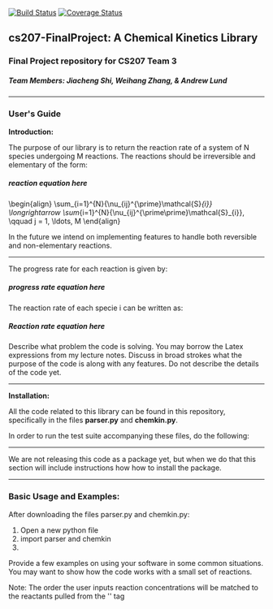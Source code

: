 [![Build Status](https://travis-ci.org/cs207team3/cs207-FinalProject.svg?branch=master)](https://travis-ci.org/cs207team3/cs207-FinalProject.svg?branch=master)
[![Coverage Status](https://coveralls.io/repos/github/cs207team3/cs207-FinalProject/badge.svg?branch=master)](https://coveralls.io/github/cs207team3/cs207-FinalProject?branch=master)

## cs207-FinalProject: A Chemical Kinetics Library
### Final Project repository for CS207 Team 3
##### Team Members: Jiacheng Shi, Weihang Zhang, & Andrew Lund

---

### User's Guide
**Introduction:**

The purpose of our library is to return the reaction rate of a system of N species undergoing M reactions. The reactions should be irreversible and elementary of the form:
##### reaction equation here

\begin{align}
  \sum_{i=1}^{N}{\nu_{ij}^{\prime}\mathcal{S}_{i}} \longrightarrow 
  \sum_{i=1}^{N}{\nu_{ij}^{\prime\prime}\mathcal{S}_{i}}, \qquad j = 1, \ldots, M
\end{align}

In the future we intend on implementing features to handle both reversible and non-elementary reactions.

-----

The progress rate for each reaction is given by:
##### progress rate equation here
The reaction rate of each specie i can be written as:
##### Reaction rate equation here
Describe what problem the code is solving. You may borrow the Latex expressions from my lecture notes. Discuss in broad
strokes what the purpose of the code is along with any features. Do not describe the details of the code yet.

------

**Installation:**

All the code related to this library can be found in this repository, specifically in the files **parser.py** and **chemkin.py**.

In order to run the test suite accompanying these files, do the following:

----

We are not releasing this code as a package yet, but when we do that this section will include instructions how how to install the package.

----

### Basic Usage and Examples:
After downloading the files parser.py and chemkin.py:
1. Open a new python file
2. import parser and chemkin
3.
Provide a few examples on using your software in some common situations. You may want to show how the code works with a small set of reactions.

Note: The order the user inputs reaction concentrations will be matched to the reactants pulled from the '<phase>' tag
